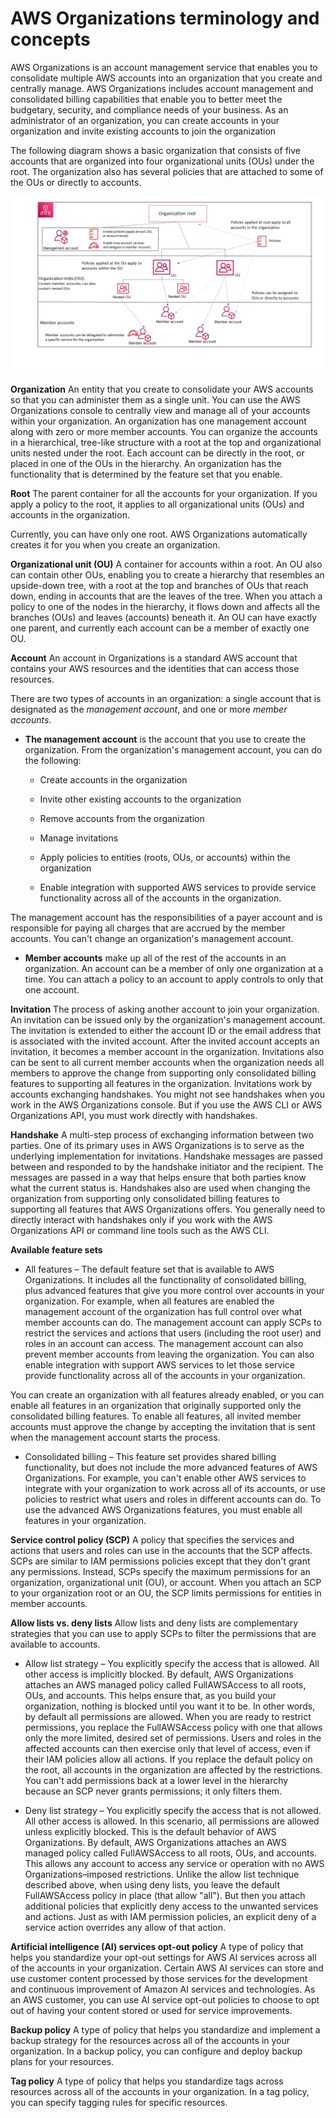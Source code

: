 # AWS Organizations terminology and concepts

AWS Organizations is an account management service that enables you to consolidate multiple AWS accounts into an organization that you create and centrally manage. AWS Organizations includes account management and consolidated billing capabilities that enable you to better meet the budgetary, security, and compliance needs of your business. As an administrator of an organization, you can create accounts in your organization and invite existing accounts to join the organization

The following diagram shows a basic organization that consists of five accounts that are organized into four organizational units (OUs) under the root. The organization also has several policies that are attached to some of the OUs or directly to accounts. 

![image](images/AccountOuDiagram.png)

**Organization**
An entity that you create to consolidate your AWS accounts so that you can administer them as a single unit. You can use the AWS Organizations console to centrally view and manage all of your accounts within your organization. An organization has one management account along with zero or more member accounts. You can organize the accounts in a hierarchical, tree-like structure with a root at the top and organizational units nested under the root. Each account can be directly in the root, or placed in one of the OUs in the hierarchy. An organization has the functionality that is determined by the feature set that you enable.

**Root**
The parent container for all the accounts for your organization. If you apply a policy to the root, it applies to all organizational units (OUs) and accounts in the organization.

Currently, you can have only one root. AWS Organizations automatically creates it for you when you create an organization.

**Organizational unit (OU)**
A container for accounts within a root. An OU also can contain other OUs, enabling you to create a hierarchy that resembles an upside-down tree, with a root at the top and branches of OUs that reach down, ending in accounts that are the leaves of the tree. When you attach a policy to one of the nodes in the hierarchy, it flows down and affects all the branches (OUs) and leaves (accounts) beneath it. An OU can have exactly one parent, and currently each account can be a member of exactly one OU.

**Account**
An account in Organizations is a standard AWS account that contains your AWS resources and the identities that can access those resources.

There are two types of accounts in an organization: a single account that is designated as the *management account*, and one or more *member accounts*.

* **The management account** is the account that you use to create the organization. From the organization's management account, you can do the following:
   * Create accounts in the organization

   * Invite other existing accounts to the organization

    * Remove accounts from the organization

    * Manage invitations

    * Apply policies to entities (roots, OUs, or accounts) within the organization

    * Enable integration with supported AWS services to provide service functionality across all of the accounts in the organization.

The management account has the responsibilities of a payer account and is responsible for paying all charges that are accrued by the member accounts. You can't change an organization's management account.  

* **Member accounts** make up all of the rest of the accounts in an organization. An account can be a member of only one organization at a time. You can attach a policy to an account to apply controls to only that one account.

**Invitation**
The process of asking another account to join your organization. An invitation can be issued only by the organization's management account. The invitation is extended to either the account ID or the email address that is associated with the invited account. After the invited account accepts an invitation, it becomes a member account in the organization. Invitations also can be sent to all current member accounts when the organization needs all members to approve the change from supporting only consolidated billing features to supporting all features in the organization. Invitations work by accounts exchanging handshakes. You might not see handshakes when you work in the AWS Organizations console. But if you use the AWS CLI or AWS Organizations API, you must work directly with handshakes.

**Handshake**
A multi-step process of exchanging information between two parties. One of its primary uses in AWS Organizations is to serve as the underlying implementation for invitations. Handshake messages are passed between and responded to by the handshake initiator and the recipient. The messages are passed in a way that helps ensure that both parties know what the current status is. Handshakes also are used when changing the organization from supporting only consolidated billing features to supporting all features that AWS Organizations offers. You generally need to directly interact with handshakes only if you work with the AWS Organizations API or command line tools such as the AWS CLI.

**Available feature sets**

* All features – The default feature set that is available to AWS Organizations. It includes all the functionality of consolidated billing, plus advanced features that give you more control over accounts in your organization. For example, when all features are enabled the management account of the organization has full control over what member accounts can do. The management account can apply SCPs to restrict the services and actions that users (including the root user) and roles in an account can access. The management account can also prevent member accounts from leaving the organization. You can also enable integration with support AWS services to let those service provide functionality across all of the accounts in your organization.

You can create an organization with all features already enabled, or you can enable all features in an organization that originally supported only the consolidated billing features. To enable all features, all invited member accounts must approve the change by accepting the invitation that is sent when the management account starts the process.

* Consolidated billing – This feature set provides shared billing functionality, but does not include the more advanced features of AWS Organizations. For example, you can't enable other AWS services to integrate with your organization to work across all of its accounts, or use policies to restrict what users and roles in different accounts can do. To use the advanced AWS Organizations features, you must enable all features in your organization.

**Service control policy (SCP)**
A policy that specifies the services and actions that users and roles can use in the accounts that the SCP affects. SCPs are similar to IAM permissions policies except that they don't grant any permissions. Instead, SCPs specify the maximum permissions for an organization, organizational unit (OU), or account. When you attach an SCP to your organization root or an OU, the SCP limits permissions for entities in member accounts.

**Allow lists vs. deny lists**
Allow lists and deny lists are complementary strategies that you can use to apply SCPs to filter the permissions that are available to accounts.

* Allow list strategy – You explicitly specify the access that is allowed. All other access is implicitly blocked. By default, AWS Organizations attaches an AWS managed policy called FullAWSAccess to all roots, OUs, and accounts. This helps ensure that, as you build your organization, nothing is blocked until you want it to be. In other words, by default all permissions are allowed. When you are ready to restrict permissions, you replace the FullAWSAccess policy with one that allows only the more limited, desired set of permissions. Users and roles in the affected accounts can then exercise only that level of access, even if their IAM policies allow all actions. If you replace the default policy on the root, all accounts in the organization are affected by the restrictions. You can't add permissions back at a lower level in the hierarchy because an SCP never grants permissions; it only filters them.

* Deny list strategy – You explicitly specify the access that is not allowed. All other access is allowed. In this scenario, all permissions are allowed unless explicitly blocked. This is the default behavior of AWS Organizations. By default, AWS Organizations attaches an AWS managed policy called FullAWSAccess to all roots, OUs, and accounts. This allows any account to access any service or operation with no AWS Organizations–imposed restrictions. Unlike the allow list technique described above, when using deny lists, you leave the default FullAWSAccess policy in place (that allow "all"). But then you attach additional policies that explicitly deny access to the unwanted services and actions. Just as with IAM permission policies, an explicit deny of a service action overrides any allow of that action.

**Artificial intelligence (AI) services opt-out policy**
A type of policy that helps you standardize your opt-out settings for AWS AI services across all of the accounts in your organization. Certain AWS AI services can store and use customer content processed by those services for the development and continuous improvement of Amazon AI services and technologies. As an AWS customer, you can use AI service opt-out policies to choose to opt out of having your content stored or used for service improvements.

**Backup policy**
A type of policy that helps you standardize and implement a backup strategy for the resources across all of the accounts in your organization. In a backup policy, you can configure and deploy backup plans for your resources.

**Tag policy**
A type of policy that helps you standardize tags across resources across all of the accounts in your organization. In a tag policy, you can specify tagging rules for specific resources.